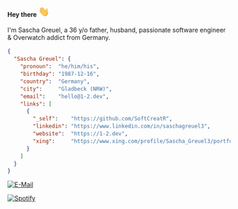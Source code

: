 #### Hey there <img src="https://raw.githubusercontent.com/SoftCreatR/SoftCreatR/main/waving.gif" width="25px">
I'm Sascha Greuel, a <!-- age start -->36<!-- age end --> y/o father, husband, passionate software engineer & Overwatch addict from Germany.

```json
{
  "Sascha Greuel": {
    "pronoun":  "he/him/his",
    "birthday": "1987-12-16",
    "country":  "Germany",
    "city":     "Gladbeck (NRW)",
    "email":    "hello@1-2.dev",
    "links": [
      {
        "_self":    "https://github.com/SoftCreatR",
        "linkedin": "https://www.linkedin.com/in/saschagreuel3",
        "website":  "https://1-2.dev",
        "xing":     "https://www.xing.com/profile/Sascha_Greuel3/portfolio",
      }
    ]
  }
}
```

[![E-Mail](https://img.shields.io/badge/email-reveal-369?style=flat-square&logo=gmail&logoColor=white)](https://mailhide.io/e/Iz8qJ)

[![Spotify](https://sptfy.1-2.dev/api/shoutcast)](https://silex.live/club)
